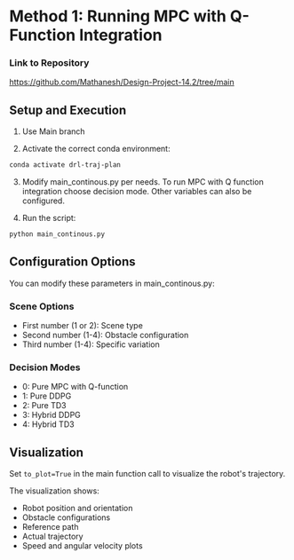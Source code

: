# Method 1: Running MPC with Q-Function Integration

### Link to Repository
https://github.com/Mathanesh/Design-Project-14.2/tree/main

## Setup and Execution

1. Use Main branch

2. Activate the correct conda environment:
```bash
conda activate drl-traj-plan
```

3. Modify main_continous.py per needs. To run MPC with Q function integration choose decision mode. Other variables can also be configured.

4. Run the script:
```bash
python main_continous.py
```

## Configuration Options

You can modify these parameters in main_continous.py:

### Scene Options
* First number (1 or 2): Scene type
* Second number (1-4): Obstacle configuration
* Third number (1-4): Specific variation

### Decision Modes
* 0: Pure MPC with Q-function
* 1: Pure DDPG
* 2: Pure TD3
* 3: Hybrid DDPG
* 4: Hybrid TD3

## Visualization

Set `to_plot=True` in the main function call to visualize the robot's trajectory.

The visualization shows:
* Robot position and orientation
* Obstacle configurations
* Reference path
* Actual trajectory
* Speed and angular velocity plots
